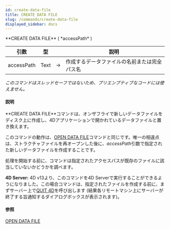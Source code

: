 ```yaml
---
id: create-data-file
title: CREATE DATA FILE
slug: /commands/create-data-file
displayed_sidebar: docs
---
```


<!--REF #_command_.CREATE DATA FILE.Syntax-->**CREATE DATA FILE** ( *accessPath* )<!-- END REF-->
<!--REF #_command_.CREATE DATA FILE.Params-->
| 引数 | 型 |  | 説明 |
| --- | --- | --- | --- |
| accessPath | Text | &#8594;  | 作成するデータファイルの名前または完全パス名 |

<!-- END REF-->

*このコマンドはスレッドセーフではないため、プリエンプティブなコードには使えません。*


#### 説明 

<!--REF #_command_.CREATE DATA FILE.Summary-->**CREATE DATA FILE**コマンドは、オンザフライで新しいデータファイルをディスク上に作成し、4Dアプリケーションで開かれているデータファイルと置き換えます。<!-- END REF-->

このコマンドの動作は、[OPEN DATA FILE](open-data-file.md)コマンドと同じです。唯一の相違点は、ストラクチャファイルを再オープンした後に、*accessPath*引数で指定された新しいデータファイルを作成することです。

処理を開始する前に、コマンドは指定されたアクセスパスが既存のファイルに該当していないかどうかを調べます。

**4D Server:** 4D v13より、このコマンドを4D Serverで実行することができるようになりました。この場合コマンドは、指定されたファイルを作成する前に、まずサーバー上で[QUIT 4D](quit-4d.md)を呼び出します (結果各リモートマシン上にサーバーが終了する旨通知するダイアログボックスが表示されます)。 

#### 参照 

[OPEN DATA FILE](open-data-file.md)  